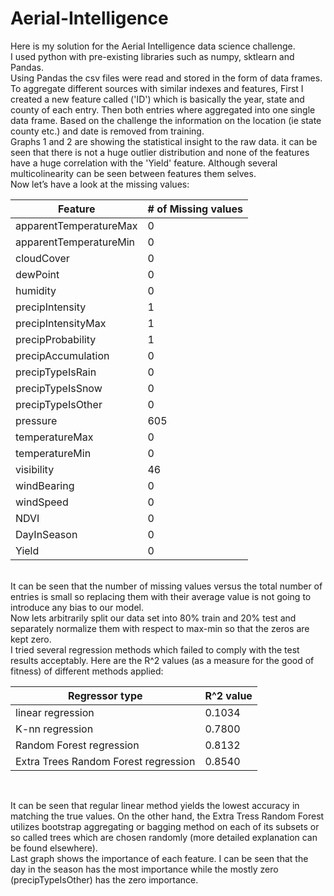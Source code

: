# Aerial-Intelligence
Here is my solution for the Aerial Intelligence data science challenge.<br />
I used python with pre-existing libraries such as numpy, sktlearn and Pandas.<br />
Using Pandas the csv files were read and stored in the form of data frames.<br />
To aggregate different sources with similar indexes and features, First I created a new feature called ('ID') which is basically the year, state and county of each entry. Then both entries where aggregated into one single data frame.
Based on the challenge the information on the location (ie state county etc.) and date is removed from training.<br />
Graphs 1 and 2 are showing the statistical insight to the raw data. it can be seen that there is not a huge outlier distribution and none of the features have a huge correlation with the 'Yield' feature. Although several multicolinearity can be seen between features them selves. <br />
Now let’s have a look at the missing values:<br />


Feature | # of Missing values
------------ | -------------
apparentTemperatureMax | 0
apparentTemperatureMin | 0
cloudCover    |              0
dewPoint |                   0
humidity  |                  0
precipIntensity |             1
precipIntensityMax  |        1
precipProbability    |       1
precipAccumulation    |      0
precipTypeIsRain       |     0
precipTypeIsSnow        |    0
precipTypeIsOther        |   0
pressure          |         605
temperatureMax     |         0
temperatureMin      |        0
visibility           |      46
windBearing           |      0
windSpeed              |     0
NDVI                    |    0
DayInSeason              |   0
Yield                     |  0
<br />
It can be seen that the number of missing values versus the total number of entries is small so replacing them with their average value is not going to introduce any bias to our model.<br />
Now lets arbitrarily split our data set into 80% train and 20% test and separately normalize them with respect to max-min so that the zeros are kept zero. <br />
I tried several regression methods which failed to comply with the test results acceptably. Here are the R^2 values (as a measure for the good of fitness) of different methods applied:<br />

Regressor type | R^2 value
------------ | -------------
linear regression | 0.1034
K-nn regression | 0.7800
Random Forest regression| 0.8132
Extra Trees Random Forest regression| 0.8540
<br />

It can be seen that regular linear method yields the lowest accuracy in matching the true values. On the other hand, the Extra Tress Random Forest utilizes bootstrap aggregating or bagging method on each of its subsets or so called trees which are chosen randomly (more detailed explanation can be found elsewhere).<br />
Last graph shows the importance of each feature. I can be seen that the day in the season has the most importance while the mostly zero (precipTypeIsOther) has the zero importance. 
